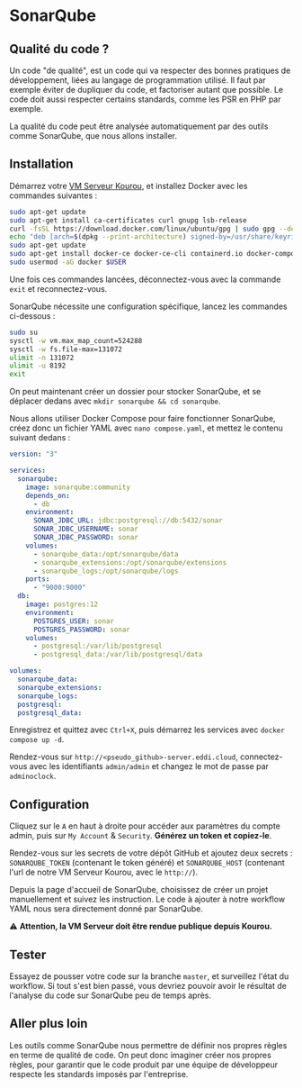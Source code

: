 # SonarQube

## Qualité du code ?

Un code "de qualité", est un code qui va respecter des bonnes pratiques de développement, liées au langage de programmation utilisé. Il faut par exemple éviter de dupliquer du code, et factoriser autant que possible. Le code doit aussi respecter certains standards, comme les PSR en PHP par exemple.

La qualité du code peut être analysée automatiquement par des outils comme SonarQube, que nous allons installer.

## Installation

Démarrez votre [VM Serveur Kourou](https://kourou.oclock.io/ressources/vm-cloud/), et installez Docker avec les commandes suivantes :

```bash
sudo apt-get update
sudo apt-get install ca-certificates curl gnupg lsb-release
curl -fsSL https://download.docker.com/linux/ubuntu/gpg | sudo gpg --dearmor -o /usr/share/keyrings/docker-archive-keyring.gpg
echo "deb [arch=$(dpkg --print-architecture) signed-by=/usr/share/keyrings/docker-archive-keyring.gpg] https://download.docker.com/linux/ubuntu $(lsb_release -cs) stable" | sudo tee /etc/apt/sources.list.d/docker.list > /dev/null
sudo apt-get update
sudo apt-get install docker-ce docker-ce-cli containerd.io docker-compose-plugin
sudo usermod -aG docker $USER
```

Une fois ces commandes lancées, déconnectez-vous avec la commande `exit` et reconnectez-vous.

SonarQube nécessite une configuration spécifique, lancez les commandes ci-dessous :

```bash
sudo su
sysctl -w vm.max_map_count=524288
sysctl -w fs.file-max=131072
ulimit -n 131072
ulimit -u 8192
exit
```

On peut maintenant créer un dossier pour stocker SonarQube, et se déplacer dedans avec `mkdir sonarqube && cd sonarqube`.

Nous allons utiliser Docker Compose pour faire fonctionner SonarQube, créez donc un fichier YAML avec `nano compose.yaml`, et mettez le contenu suivant dedans :

```yaml
version: "3"

services:
  sonarqube:
    image: sonarqube:community
    depends_on:
      - db
    environment:
      SONAR_JDBC_URL: jdbc:postgresql://db:5432/sonar
      SONAR_JDBC_USERNAME: sonar
      SONAR_JDBC_PASSWORD: sonar
    volumes:
      - sonarqube_data:/opt/sonarqube/data
      - sonarqube_extensions:/opt/sonarqube/extensions
      - sonarqube_logs:/opt/sonarqube/logs
    ports:
      - "9000:9000"
  db:
    image: postgres:12
    environment:
      POSTGRES_USER: sonar
      POSTGRES_PASSWORD: sonar
    volumes:
      - postgresql:/var/lib/postgresql
      - postgresql_data:/var/lib/postgresql/data

volumes:
  sonarqube_data:
  sonarqube_extensions:
  sonarqube_logs:
  postgresql:
  postgresql_data:
```

Enregistrez et quittez avec `Ctrl+X`, puis démarrez les services avec `docker compose up -d`.

Rendez-vous sur `http://<pseudo_github>-server.eddi.cloud`, connectez-vous avec les identifiants `admin/admin` et changez le mot de passe par `adminoclock`.

## Configuration

Cliquez sur le `A` en haut à droite pour accéder aux paramètres du compte admin, puis sur `My Account` & `Security`. **Générez un token et copiez-le**.

Rendez-vous sur les secrets de votre dépôt GitHub et ajoutez deux secrets : `SONARQUBE_TOKEN` (contenant le token généré) et `SONARQUBE_HOST` (contenant l'url de notre VM Serveur Kourou, avec le `http://`).

Depuis la page d'accueil de SonarQube, choisissez de créer un projet manuellement et suivez les instruction. Le code à ajouter à notre workflow YAML nous sera directement donné par SonarQube.

:warning: **Attention, la VM Serveur doit être rendue publique depuis Kourou.**

## Tester

Essayez de pousser votre code sur la branche `master`, et surveillez l'état du workflow. Si tout s'est bien passé, vous devriez pouvoir avoir le résultat de l'analyse du code sur SonarQube peu de temps après.

## Aller plus loin

Les outils comme SonarQube nous permettre de définir nos propres règles en terme de qualité de code. On peut donc imaginer créer nos propres règles, pour garantir que le code produit par une équipe de développeur respecte les standards imposés par l'entreprise.